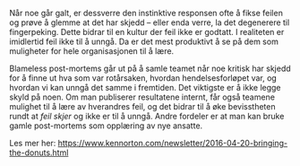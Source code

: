Når noe går galt, er dessverre den instinktive responsen ofte å fikse feilen og prøve å glemme at det har skjedd – eller enda verre, la det degenerere til fingerpeking. Dette bidrar til en kultur der feil ikke er godtatt. I realiteten er imidlertid feil ikke til å unngå. Da er det mest produktivt å se på dem som muligheter for hele organisasjonen til å lære.

Blameless post-mortems går ut på å samle teamet når noe kritisk har skjedd for å finne ut hva som var rotårsaken, hvordan hendelsesforløpet var, og hvordan vi kan unngå det samme i fremtiden. Det viktigste er å ikke legge skyld på noen. Om man publiserer resultatene internt, får også teamene mulighet til å lære av hverandres feil, og det bidrar til å øke bevisstheten rundt at _feil skjer_ og ikke er til å unngå. Andre fordeler er at man kan bruke gamle post-mortems som opplæring av nye ansatte.

Les mer her: https://www.kennorton.com/newsletter/2016-04-20-bringing-the-donuts.html
